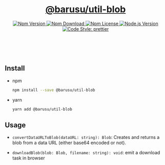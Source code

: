 <header>
  <h1 align="center">
    <a href="https://github.com/guanghechen/barusu/tree/master/utils/blob#readme">@barusu/util-blob</a>
  </h1>
  <div align="center">
    <a href="https://www.npmjs.com/package/@barusu/util-blob">
      <img
        alt="Npm Version"
        src="https://img.shields.io/npm/v/@barusu/util-blob.svg"
      />
    </a>
    <a href="https://www.npmjs.com/package/@barusu/util-blob">
      <img
        alt="Npm Download"
        src="https://img.shields.io/npm/dm/@barusu/util-blob.svg"
      />
    </a>
    <a href="https://www.npmjs.com/package/@barusu/util-blob">
      <img
        alt="Npm License"
        src="https://img.shields.io/npm/l/@barusu/util-blob.svg"
      />
    </a>
    <a href="https://github.com/nodejs/node">
      <img
        alt="Node.js Version"
        src="https://img.shields.io/node/v/@barusu/util-blob"
      />
    </a>
    <a href="https://github.com/prettier/prettier">
      <img
        alt="Code Style: prettier"
        src="https://img.shields.io/badge/code_style-prettier-ff69b4.svg?style=flat-square"
      />
    </a>
  </div>
</header>
<br/>


## Install

* npm

  ```bash
  npm install --save @barusu/util-blob
  ```

* yarn

  ```bash
  yarn add @barusu/util-blob
  ```

## Usage

  * `convertDataURLToBlob(dataURL: string): Blob`: Creates and returns a blob from a data URL (either base64 encoded or not).

  * `downloadBlob(blob: Blob, filename: string): void`: emit a download task in browser


[homepage]: https://github.com/guanghechen/barusu/tree/master/utils/blob#readme
